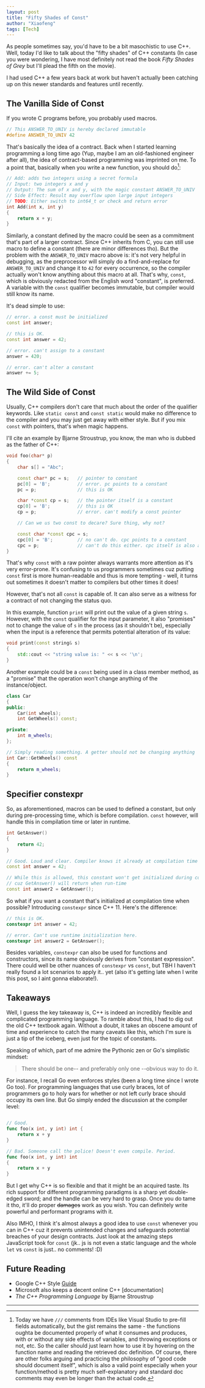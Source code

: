 ```yaml
---
layout: post
title: "Fifty Shades of Const"
author: "Xiaofeng"
tags: [Tech]
---
```


As people sometimes say, you'd have to be a bit masochistic to use C++. Well, today I'd like to talk about the "fifty shades" of C++ constants (In case you were wondering, I have most definitely not read the book *Fifty Shades of Grey* but I'll plead the fifth on the movie). 

I had used C++ a few years back at work but haven't actually been catching up on this newer standards and features until recently.

## The Vanilla Side of Const 

If you wrote C programs before, you probably used macros. 

```c
// This ANSWER_TO_UNIV is hereby declared immutable
#define ANSWER_TO_UNIV 42
```

That's basically the idea of a contract. Back when I started learning programming a long time ago (Yup, maybe I am an old-fashioned engineer after all), the idea of contract-based programming was imprinted on me. To a point that, basically when you write a new function, you should do[^fn1]:

```c
// Add: adds two integers using a secret formula
// Input: two integers x and y
// Output: The sum of x and y, with the magic constant ANSWER_TO_UNIV
// Side Effect: Result may overflow upon large input integers
// TODO: Either switch to int64_t or check and return error 
int Add(int x, int y)
{
    return x + y;
}
```

Similarly, a constant defined by the macro could be seen as a commitment that's part of a larger contract. Since C++ inherits from C, you can still use macro to define a constant (there are minor differences tho). But the problem with the `ANSWER_TO_UNIV` macro above is: it's not very helpful in debugging, as the preprocessor will simply do a find-and-replace for `ANSWER_TO_UNIV` and change it to `42` for every occurrence, so the compiler actually won't know anything about this macro at all. That's why, `const`, which is obviously redacted from the English word "constant", is preferred. A variable with the `const` qualifier becomes immutable, but compiler would still know its name. 

It's dead simple to use:

```cpp
// error. a const must be initialized
const int answer;

// this is OK. 
const int answer = 42;

// error. can't assign to a constant
answer = 420;

// error. can't alter a constant
answer += 5; 
```

## The Wild Side of Const

Usually, C++ compilers don't care that much about the order of the qualifier keywords. Like `static const` and `const static` would make no difference to the compiler and you may just get away with either style. But if you mix `const` with pointers, that's when magic happens. 

I'll cite an example by Bjarne Stroustrup, you know, the man who is dubbed as the father of C++:

```cpp
void foo(char* p)
{
    char s[] = "Abc";

    const char* pc = s;   // pointer to constant
    pc[0] = 'B';          // error. pc points to a constant
    pc = p;               // this is OK

    char *const cp = s;   // the pointer itself is a constant
    cp[0] = 'B';          // this is OK
    cp = p;               // error. can't modify a const pointer

    // Can we us two const to decare? Sure thing, why not? 

    const char *const cpc = s; 
    cpc[0] = 'B';         // no can't do. cpc points to a constant
    cpc = p;              // can't do this either. cpc itself is also a constant
}
```

That's why `const` with a raw pointer always warrants more attention as it's very error-prone. It's confusing to us programmers sometimes cuz putting `const` first is more human-readable and thus is more tempting - well, it turns out sometimes it doesn't matter to compilers but other times it does!

However, that's not all `const` is capable of. It can also serve as a witness for a contract of not changing the status quo. 

In this example, function `print` will print out the value of a given string `s`. However, with the `const` qualifier for the input parameter, it also "promises" not to change the value of `s` in the process (as it shouldn't be), especially when the input is a reference that permits potential alteration of its value:

```cpp
void print(const string& s) 
{
    std::cout << "string value is: " << s << '\n';
}
```

Another example could be a `const` being used in a class member method, as a "promise" that the operation won't change anything of the instance/object.

```cpp
class Car
{
public:
    Car(int wheels);
    int GetWheels() const;

private:
    int m_wheels;
};

// Simply reading something. A getter should not be changing anything
int Car::GetWheels() const
{
    return m_wheels;
}
```

## Specifier constexpr

So, as aforementioned, macros can be used to defined a constant, but only during pre-processing time, which is before compilation. `const` however, will handle this in compilation time or later in runtime.

```cpp
int GetAnswer()
{
    return 42;
}

// Good. Loud and clear. Compiler knows it already at compilation time
const int answer = 42; 

// While this is allowed, this constant won't get initialized during compilation time,
// cuz GetAnswer() will return when run-time
const int answer2 = GetAnswer();
```

So what if you want a constant that's initialized at compilation time when possible? Introducing `constexpr` since C++ 11. Here's the difference:

```cpp
// this is OK.
constexpr int answer = 42;

// error. Can't use runtime initialization here. 
constexpr int answer2 = GetAnswer();
```

Besides variables, `constexpr` can also be used for functions and constructors, since its name obviously derives from "constant expression". There could well be other nuances of `constexpr` vs `const`, but TBH I haven't really found a lot scenarios to apply it.. yet (also it's getting late when I write this post, so I aint gonna elaborate!).

## Takeaways

Well, I guess the key takeaway is, C++ is indeed an incredibly flexible and complicated programming language. To ramble about this, I had to dig out the old C++ textbook again. Without a doubt, it takes an obscene amount of time and experience to catch the many caveats like this, which I'm sure is just a tip of the iceberg, even just for the topic of constants.

Speaking of which, part of me admire the Pythonic zen or Go's simplistic mindset:

> There should be one-- and preferably only one --obvious way to do it.

For instance, I recall Go even enforces styles (been a long time since I wrote Go too). For programming languages that use curly braces, lot of programmers go to holy wars for whether or not left curly brace should occupy its own line. But Go simply ended the discussion at the compiler level:

```go

// Good. 
func foo(x int, y int) int {
    return x + y
} 

// Bad. Someone call the police! Doesn't even compile. Period.
func foo(x int, y int) int
{
    return x + y
}
```

But I get why C++ is so flexible and that it might be an acquired taste. Its rich support for different programming paradigms is a sharp yet double-edged sword; and the handle can be very hard to grasp. Once you do tame it tho, it'll do proper ~~damages~~ work as you wish. You can definitely write powerful and performant programs with it.

Also IMHO, I think it's almost always a good idea to use `const` whenever you can in C++ cuz it prevents unintended changes and safeguards potential breaches of your design contracts. Just look at the amazing steps JavaScript took for `const` (jk.. js is not even a static language and the whole `let` vs `const` is just.. no comments! :D) 

## Future Reading 

* Google C++ Style [Guide](https://google.github.io/styleguide/cppguide.html)
* Microsoft also keeps a decent online C++ [documentation]
* *The C++ Programming Language* by Bjarne Stroustrup

---
[^fn1]: Today we have `///` comments from IDEs like Visual Studio to pre-fill fields automatically, but the gist remains the same - the functions oughta be documented properly of what it consumes and produces, with or without any side effects of variables, and throwing exceptions or not, etc. So the caller should just learn how to use it by hovering on the function name and reading the retrieved doc definition. Of course, there are other folks arguing and practicing the philosophy of "good code should document itself", which is also a valid point especially when your function/method is pretty much self-explanatory and standard doc comments may even be longer than the actual code.
